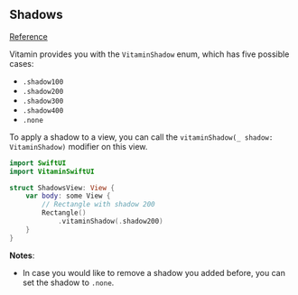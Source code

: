 ## Shadows
[Reference](https://www.decathlon.design/726f8c765/p/5522fa-shadows/b/69ed0e)

Vitamin provides you with the `VitaminShadow` enum, which has five possible cases:
- `.shadow100`
- `.shadow200`
- `.shadow300`
- `.shadow400`
- `.none`

To apply a shadow to a view, you can call the `vitaminShadow(_ shadow: VitaminShadow)` modifier on this view.

```swift
import SwiftUI
import VitaminSwiftUI

struct ShadowsView: View {
    var body: some View {
        // Rectangle with shadow 200
        Rectangle()
            .vitaminShadow(.shadow200)
    }
}
```

**Notes**: 
- In case you would like to remove a shadow you added before, you can set the shadow to `.none`.
